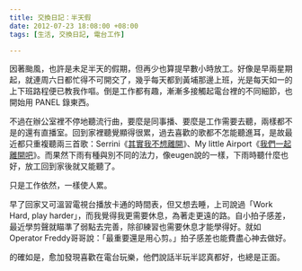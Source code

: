 ```yaml
---
title: 交換日記：半天假
date: 2012-07-23 18:08:00 +08:00
tags: [生活, 交換日記, 電台工作]

---
```


因著颱風，也許是未足半天的假期，但再少也算提早數小時放工。好像是早兩星期起，就連周六日都忙得不可開交了，幾乎每天都到黃埔那邊上班，光是每天如一的上下班路程便已教我作嘔。倒是工作都有趣，漸漸多接觸起電台裡的不同細節，也開始用 PANEL 錄東西。  
  
不過在辦公室裡不停地聽流行曲，要麼是同事播、要麼是工作需要去聽，兩樣都不是的還有直播室。回到家裡聽覺顯得很累，過去喜歡的歌都不怎能聽進耳，是故最近都只重複聽兩三首歌：Serrini《[其實我不想離開](http://soundcloud.com/serruria-greenleaf/shit-i-cried)》、My little Airport《[我們一起離開吧](//www.youtube.com/watch?v=23EOOnhTdBQ)》。而果然下雨有種與別不同的法力，像eugen說的一樣，下雨時聽什麼也好，放工回到家後就又能聽了。  
  
只是工作依然，一樣使人累。  
  
早了回家又可溫習電視台播放卡通的時間表，但又想去睡，上司說過「Work Hard, play harder」，而我覺得我更需要休息，為著走更遠的路。自小拍子感差，最近學剪聲就瞄準了弱點去完善，除卻練習也需要休息才能學得好。就如 Operator Freddy哥哥說：「最重要還是用心剪。」拍子感差也能費盡心神去做好。  
  
的確如是，愈加發現喜歡在電台玩樂，他們說話半玩半認真都好，也總是正面。

